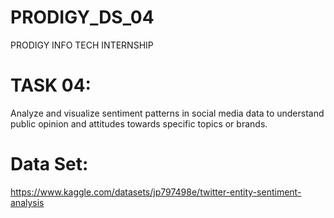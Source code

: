 # PRODIGY_DS_04
PRODIGY INFO TECH INTERNSHIP
# TASK 04:
Analyze and visualize sentiment patterns in social media data to understand public opinion and attitudes towards specific topics or brands.
# Data Set:
https://www.kaggle.com/datasets/jp797498e/twitter-entity-sentiment-analysis


